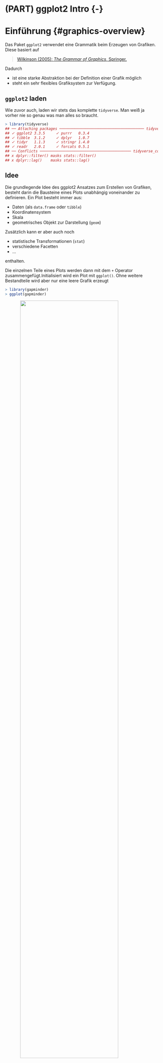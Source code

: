 # (PART) ggplot2 Intro {-} 

# Einführung {#graphics-overview}



Das Paket `ggplot2` verwendet eine Grammatik beim Erzeugen von Grafiken. Diese basiert auf 

> [Wilkinson (2005): *The Grammar of Graphics*, Springer.](http://link.springer.com/book/10.1007%2F0-387-28695-0)

Dadurch

- ist eine starke Abstraktion bei der Definition einer Grafik möglich
- steht ein sehr flexibles Grafiksystem zur Verfügung.


## `ggplot2` laden

Wie zuvor auch, laden wir stets das komplette `tidyverse`. Man weiß ja vorher nie so genau was man alles so braucht.


```r
> library(tidyverse)
## ── Attaching packages ─────────────────────────────────────── tidyverse 1.3.1 ──
## ✓ ggplot2 3.3.5     ✓ purrr   0.3.4
## ✓ tibble  3.1.2     ✓ dplyr   1.0.7
## ✓ tidyr   1.1.3     ✓ stringr 1.4.0
## ✓ readr   2.0.1     ✓ forcats 0.5.1
## ── Conflicts ────────────────────────────────────────── tidyverse_conflicts() ──
## x dplyr::filter() masks stats::filter()
## x dplyr::lag()    masks stats::lag()
```


## Idee

Die grundlegende Idee des ggplot2 Ansatzes zum Erstellen von Grafiken, besteht darin die Bausteine eines Plots unabhängig voneinander zu definieren. Ein Plot besteht immer aus:

- Daten (als `data.frame` oder `tibble`)
- Koordinatensystem
- Skala
- geometrisches Objekt zur Darstellung (`geom`)

Zusätzlich kann er aber auch noch


- statistische Transformationen (`stat`)
- verschiedene Facetten
- ...

enthalten.

Die einzelnen Teile eines Plots werden dann mit dem `+` Operator zusammengefügt.Initialisiert wird ein Plot mit `ggplot()`. Ohne weitere Bestandteile wird aber nur eine leere Grafik erzeugt


```r
> library(gapminder)
> ggplot(gapminder) 
```

<img src="11_ggplot2_intro_files/figure-html/unnamed-chunk-3-1.png" width="80%" style="display: block; margin: auto;" />

In den folgenden Abschnitten lernen wir daher wie weitere Bestandteile zum Plot hinzugefügt werden.


## Ein einfacher Scatterplot

Wir schauen uns zum Start einfach mal für Deutschland den Verlauf des `gdpPercap` über die Zeit an.


```r
> gapminder %>%
+   filter(country == "Germany") %>% # auswählen der Daten 
+   ggplot(aes(x = year, y = gdpPercap)) +  # plot initialisieren
+   geom_point() # punkte zum Darstellen der Daten verwenden
```

<img src="11_ggplot2_intro_files/figure-html/unnamed-chunk-4-1.png" width="80%" style="display: block; margin: auto;" />

In diesem einfachen Beispiel haben wir bereits gesehen, dass `ggplot()` über den Pipe-Operator verknüpft werden kann.


# Bausteine

##  Aesthetics {#aes}

Mit der Funktion `aes()` lässt sich das **Aussehen** der Grafik regeln (nicht der Inhalt). Wir können z.B.

- die Position: `x` und `y`
- die Farbe: `color` und `fill`
- die Form: `shape`
- den Linientyp: `linetype`
- die Größe der Symbol: `size`

festlegen. Nicht jedes aesthetic kann allerdings mit allen verfügbaren geoms kombiniert werden. So macht z.B. der `linetype` ja wenig Sinn in `geom_point()`. Ein Übersicht der möglichen aesthetics findet man in der Hilfe jeder geom-Funktion

```
geom_point {ggplot2}	R Documentation
Points
Description
The point geom is used to create scatterplots. The scatterplot is most useful for displaying the relationship between two continuous variables. It can be used to compare one continuous and one categorical variable, or two categorical variables, but a variation like geom_jitter(), geom_count(), or geom_bin2d() is usually more appropriate. A bubblechart is a scatterplot with a third variable mapped to the size of points.

Usage
geom_point(
  mapping = NULL,
  data = NULL,
  stat = "identity",
  position = "identity",
  ...,
  na.rm = FALSE,
  show.legend = NA,
  inherit.aes = TRUE
)

...

Aesthetics
geom_point() understands the following aesthetics (required aesthetics are in bold):

x

y

alpha

colour

fill

group

shape

size

stroke

Learn more about setting these aesthetics in vignette("ggplot2-specs").

```

In der `aes()` Funktion sollten die Daten den Wert der Argumente bestimmen. Werden Argumente auf fixe Werte gesetzt, so sind sie außerhalb der `aes()` Funktion zu setzen. 


In einem Plot der `gdpPercap` Daten für Deutschland und Frankreich wollen wir anhand von unterschiedlichen Farben die Daten der beiden Länder unterscheiden. Dazu müssen wir nur `colour` innerhalb von `aes()` den Wert `country` zuweisen. 



```r
> gapminder %>%
+   filter(country %in% c("Germany","France")) %>% # auswählen der Daten 
+   ggplot(aes(x = year, y = gdpPercap, colour = country)) +  
+   geom_point(size = 3) # size wird auf einen fixen Wert gesetzt (außerhalb von aes())
```

<img src="11_ggplot2_intro_files/figure-html/unnamed-chunk-5-1.png" width="80%" style="display: block; margin: auto;" />



## Geoms {#geoms}

Mit den `geom_xx()` Funktionen stellen wir die Daten als geometrische Formen in einer Grafik dar. Jede `ggplot2` Grafik benötigt daher mindestens ein `geom`. Beispiele sind

- `geom_point()`
- `geom_line()`
- `geom_histogram()`

Da wir nicht alle verfügbaren `geoms` auflisten können, sei an dieser Stelle auf die [ggplot2] Seite verwiesen.





```r
> gapminder %>%
+   ggplot(aes(x = year, y = gdpPercap)) +  
+   geom_point() 
> 
> 
> gapminder %>%
+   ggplot(aes(x = year, y = gdpPercap)) +  
+   geom_smooth() 
## `geom_smooth()` using method = 'gam' and formula 'y ~ s(x, bs = "cs")'
```

<img src="11_ggplot2_intro_files/figure-html/unnamed-chunk-6-1.png" width="50%" /><img src="11_ggplot2_intro_files/figure-html/unnamed-chunk-6-2.png" width="50%" />


Wir haben hier die gleichen Daten visualisiert. Allerdings ist das Ergebnis doch recht unterschiedlich. Der Scatterplot zeigt alle (abgesehen von überzeichnen) Daten, wohingegen mit `geom_smooth()` eine geglätteter Zusammenhang dargestellt wird.


Interessant sind hier natürlich die wenigen großen `gdpPercap` Werte


```r
> gapminder %>%
+   filter(gdpPercap > 50000)
## # A tibble: 6 x 6
##   country continent  year lifeExp     pop gdpPercap
##   <fct>   <fct>     <int>   <dbl>   <int>     <dbl>
## 1 Kuwait  Asia       1952    55.6  160000   108382.
## 2 Kuwait  Asia       1957    58.0  212846   113523.
## 3 Kuwait  Asia       1962    60.5  358266    95458.
## 4 Kuwait  Asia       1967    64.6  575003    80895.
## 5 Kuwait  Asia       1972    67.7  841934   109348.
## 6 Kuwait  Asia       1977    69.3 1140357    59265.
```

Kuwait hat über den gesamten Zeitraum hohe GDP Werte. Aber zu Beginn der Aufzeichnungen waren die Werte in Bezug auf die damals noch recht kleine Populationsgröße außergewöhnlich hoch.



Einem `ggplot` Objekt können wir nicht nur ein `geom` zuordnen. Prinzipiell können wir beliebig viele weitere `geoms` hinzufügen. Wir können also die gerade durchgeführte Glättung der Daten auch
direkt zum Scatterplot hinzufügen



```r
> gapminder %>%
+   ggplot(aes(x = year, y = gdpPercap)) +  
+   geom_point() +
+   geom_smooth() 
## `geom_smooth()` using method = 'gam' and formula 'y ~ s(x, bs = "cs")'
```

<img src="11_ggplot2_intro_files/figure-html/fig12-1.png" width="80%" style="display: block; margin: auto;" />



Wählen wir die Farbe der geometrischen Objekte anhand einer Faktorvariable, so erhalten wir automatisch eine entsprechende Legende


```r
> gapminder %>%
+   ggplot(aes(x = year, y = gdpPercap)) +  
+   geom_point(aes(colour = continent)) +
+   geom_smooth() 
## `geom_smooth()` using method = 'gam' and formula 'y ~ s(x, bs = "cs")'
```

<img src="11_ggplot2_intro_files/figure-html/fig13-1.png" width="80%" style="display: block; margin: auto;" />
Beachte auch, dass wir `colour` nur für `geom_point()` gewählt haben. Die Glättung erfolgt weiterhin über alle Daten und nicht separat für jeden Kontinent. Aber das wäre natürlich auch möglich. Dazu können wir `colour` wieder global in `ggplot()` definieren.


```r
> gapminder %>%
+   ggplot(aes(x = year, y = gdpPercap, colour = continent)) +  
+   geom_point() +
+   geom_smooth() 
## `geom_smooth()` using method = 'loess' and formula 'y ~ x'
```

<img src="11_ggplot2_intro_files/figure-html/unnamed-chunk-8-1.png" width="80%" style="display: block; margin: auto;" />

Die Punkte sind mir etwas zu groß und der Linientyp gefällt mir auch nicht in diesem Plot. Aber das lässt sich schnell ändern.


```r
> gapminder %>%
+   ggplot(aes(x = year, y = gdpPercap, colour = continent)) +  
+   geom_point(size = 0.9) +
+   geom_smooth(linetype = 2) 
## `geom_smooth()` using method = 'loess' and formula 'y ~ x'
```

<img src="11_ggplot2_intro_files/figure-html/unnamed-chunk-9-1.png" width="80%" style="display: block; margin: auto;" />


## Statistische Transformationen {#stat-trans}

Jede `geom_xx()` Funktion besitzt eine Default Statistik, die berechnet wird.


```r
> args(geom_point)
## function (mapping = NULL, data = NULL, stat = "identity", position = "identity", 
##     ..., na.rm = FALSE, show.legend = NA, inherit.aes = TRUE) 
## NULL
```

Bei einem Scatterplot ist dies nur die Identität. 

Ein Balkendiagramm verwendet anderseits



```r
> args(geom_bar)
## function (mapping = NULL, data = NULL, stat = "count", position = "stack", 
##     ..., width = NULL, na.rm = FALSE, orientation = NA, show.legend = NA, 
##     inherit.aes = TRUE) 
## NULL
```

die Transformation `count`, was Sinn macht, da ja gezählt werden muss/soll wie viele Beobachtungen in die jeweilige Kategorie fallen.

Der Aufruf der `stat_xx()` Funktion ist oftmals einfacher über die entsprechende `geom_xx()` Funktion, aber natürlich kann die `stat_xx()` Funktion auch direkt aufgerufen werden.


```r
> ggplot(gapminder, aes(x = continent)) + 
+   geom_bar()
```

<img src="11_ggplot2_intro_files/figure-html/unnamed-chunk-12-1.png" width="80%" style="display: block; margin: auto;" />

```r
> 
> ggplot(gapminder, aes(x = continent)) + 
+   stat_count()
```

<img src="11_ggplot2_intro_files/figure-html/unnamed-chunk-12-2.png" width="80%" style="display: block; margin: auto;" />


Jedes `geom` hat zwar ein Default-Transformation, aber natürlich können oftmals noch weitere Transformationen berechnet/genutzt werden. Im Abschnitt __Computed variables__  der Hilfe zu einem `geom` sieht man alle verfügbaren Transformationen

Für `geom_bar()` sind dies

```
Computed variables

count
number of points in bin

prop
groupwise proportion


```

Die relativen Häufigkeiten berechnet man also über `prop`. Dazu muss die y-Variable auf `prop` gesetzt werden. Da der Aufruf


```r
> ggplot(gapminder, aes(x = continent, y = prop))
```

aber nach einer Variable `prop` suchen würde, muss eine alternative Notation in diesem Fall verwendet werden


```r
> ggplot(gapminder, aes(x = continent, y = ..prop..)) + 
+   geom_bar()
```

<img src="11_ggplot2_intro_files/figure-html/unnamed-chunk-14-1.png" width="80%" style="display: block; margin: auto;" />

Das sieht jetzt noch nicht so wie wir das erwartet haben. Die 
relativen Häufigkeiten wurden innerhalb der fünf Gruppen berechnet und nicht über alle Beobachtungen. D.h. wir müssen der Funktion noch sagen, dass es nur eine Gruppe geben soll.




```r
> ggplot(gapminder, aes(x = continent, y = ..prop..)) + 
+   geom_bar(aes(group = 1))
```

<img src="11_ggplot2_intro_files/figure-html/unnamed-chunk-15-1.png" width="80%" style="display: block; margin: auto;" />




## scales


Scales steuern die Zuordnung von Daten zu aesthetics. Sie nehmen deine Daten und bestimmen damit Größe, Farbe, Position oder Form von Objekten. Sie erlauben dir auch die Achsen und die Legend nach deinen Vorstellungen anzupassen. Du kannst sicher mit `ggplot2` Grafiken erstellen, ohne zu wissen, wie `scales` funktionieren, aber wenn du `scales` verstehst und lernst, wie du sie einstellen kannst, wirst du viel mehr Kontrolle über deine Grafiken bekommen.

Neben weiteren Möglichkeiten können wir über `scales` also

- `color` und `fill`
- `position`
- `size` 
- `shape`
- `line type`

durch Verwendung der `scale_"aesthetic"_"type"` Funktionen modifizieren. Argumente dieser Funktionen sind z.B. `name`, `limits`, `breaks` oder `labels`.


Zuerst spielen wir etwas mit Farben. Dazu plotten wir erneut `year` gegen `gdpPercap` und wählen für jeden Kontinent eine eigene Farbe. Da wir die Farben über `colour` definieren, verwenden wir danach die Funktionen `scale_colour_xxx()` (im Vergleich zu z.B. `scale_fill_brewer()`).


```r
> (p <- gapminder %>%
+   ggplot(aes(x = year, y = gdpPercap, colour = continent)) +  
+   geom_point(size = 0.9) +
+   geom_smooth(linetype = 2) )
## `geom_smooth()` using method = 'loess' and formula 'y ~ x'
> 
> p + scale_colour_brewer(palette = "Set1") # Farbpaletten von http://colorbrewer2.org/
## `geom_smooth()` using method = 'loess' and formula 'y ~ x'
> 
> p + scale_colour_grey(start = 0.1, end = 0.9) # keine so gute Wahl
## `geom_smooth()` using method = 'loess' and formula 'y ~ x'
> 
> p + scale_colour_manual(values = c("blue", "gold", "sienna1", "sienna4", "hotpink1", "hotpink4"), name = "Kontinent")
## `geom_smooth()` using method = 'loess' and formula 'y ~ x'
```

<img src="11_ggplot2_intro_files/figure-html/unnamed-chunk-16-1.png" width="50%" /><img src="11_ggplot2_intro_files/figure-html/unnamed-chunk-16-2.png" width="50%" /><img src="11_ggplot2_intro_files/figure-html/unnamed-chunk-16-3.png" width="50%" /><img src="11_ggplot2_intro_files/figure-html/unnamed-chunk-16-4.png" width="50%" />

In diesem Beispiel haben wir also die Farbe über eine vorgegebene Palette, in Grau-Stufen bzw. manuell gewählt. Im letzten Beispiel haben wir zusätzlich noch den Titel der Legende geändert über das `name` Argument.


Die Achsenbeschriftung der y-Achse ist nicht wirklich schön, weil nicht unbedingt selbsterklärend. Daher ändern wir im nächsten Schritt die Achsenbeschriftung.


```r
> p <- p + scale_colour_manual(values = c("blue", "gold", "sienna1", "sienna4", "hotpink1", "hotpink4"))
> 
> p + scale_y_continuous("GDP pro Kopf")
## `geom_smooth()` using method = 'loess' and formula 'y ~ x'
```

<img src="11_ggplot2_intro_files/figure-html/unnamed-chunk-17-1.png" width="80%" style="display: block; margin: auto;" />

Da es sich bei `gdpPercap` um eine stetige Variable handelt, haben wir `scale_y_continuous()` verwendet (im Gegensatz zu `scale_y_discrete()`) um die Achsenbeschriftung zu ändern. Über die Hilfsfunktion `labs()` können wir die Beschriftung der Grafik aber auch einfacher/intuitiver ändern.


```r
> (p <- p + labs(x = "Jahr", y = "GDP pro Kopf",
+          title = "Monoton steigendes GDP pro Kopf",
+          subtitle = "Gestrichelte Linie zeigt Durchschnittswerte über alle Länder pro Kontinent"))
## `geom_smooth()` using method = 'loess' and formula 'y ~ x'
```

<img src="11_ggplot2_intro_files/figure-html/unnamed-chunk-18-1.png" width="80%" style="display: block; margin: auto;" />



Die frühen Kuwait-Beobachtungen ziehen die y-Achse stark auseinander. Daher könnte man etwas in den Plot hinein zoomen wollen. Dazu kann man das Koordinatensystem anpassen über`coord_cartasian()`. Alternativ könnte man auch mit der Funktion `ylim()` arbeiten (analog existiert natürlich auch `xlmin()`). Verwendet man `xlim()` bzw. `ylim()`, so werden alle Datenpunkte, die nicht im zu plottenden Bereich liegen, aber nicht nur nicht gezeichnet, sondern auch aus dem Datensatz (für diesen einen Plot) entfernt. Dies hat Auswirkungen auf Teile des Plots, die auf statistische Transformationen basieren, die mithilfe der vorhanden Daten berechnet wurden.


```r
> p + ylim(0,55000)
## `geom_smooth()` using method = 'loess' and formula 'y ~ x'
## Warning: Removed 6 rows containing non-finite values
## (stat_smooth).
## Warning: Removed 6 rows containing missing values
## (geom_point).
> (p <- p + coord_cartesian(ylim = c(0, 55000)))
## `geom_smooth()` using method = 'loess' and formula 'y ~ x'
```

<img src="11_ggplot2_intro_files/figure-html/unnamed-chunk-19-1.png" width="50%" /><img src="11_ggplot2_intro_files/figure-html/unnamed-chunk-19-2.png" width="50%" />

In der rechten Grafik ist der Verlauf der Kurven unverändert. In der linken Grafik hingegen liegt die Kurve für Asien nun deutlich unter der Kurve für Amerika bis Mitte der 80er Jahre.


Andere mögliche Positionsänderungen ergeben sich durch Skalierungen der Achsen wie `scale_x_log10()`, `scale_y_sqrt()` oder


```r
> p + scale_x_reverse()
## `geom_smooth()` using method = 'loess' and formula 'y ~ x'
```

<img src="11_ggplot2_intro_files/figure-html/unnamed-chunk-20-1.png" width="80%" style="display: block; margin: auto;" />


Für weitere Optionen sei hier auf die [online Version](https://ggplot2-book.org/index.html) der neuesten Auflage von [ggplot2] [@wickham2009] verwiesen.



## facets

Datensätze lassen sich oftmals bzgl. vorhandener Variablen gruppieren. Dann will man Zusammenhänge weiterer Variablen innerhalb dieser Gruppen darstellen. Entsteht die Gruppierung aufgrund einer Variable, so kannst du mit `facet_wrap()` arbeiten



```r
> gapminder %>%
+   ggplot(aes(x = year, y = gdpPercap )) +  
+   geom_point(size = 0.9) +
+   geom_smooth(linetype = 2) +
+   facet_wrap(~ continent, ncol = 2)
## `geom_smooth()` using method = 'loess' and formula 'y ~ x'
```

<img src="11_ggplot2_intro_files/figure-html/unnamed-chunk-21-1.png" width="80%" style="display: block; margin: auto;" />

In der letzten Grafik verwenden alle fünf Plots die gleiche Skala auf der y-Achse um die Vergleichbarkeit der Werte zu erhöhen. In manchen Fällen mag dies aber störend sein. Mit dem Argument `scale` kannst du die Skala "befreien".


```r
> gapminder %>%
+   ggplot(aes(x = year, y = gdpPercap )) +  
+   geom_point(size = 0.9) +
+   geom_smooth(linetype = 2) +
+   facet_wrap(~ continent, ncol = 2, scales = "free")
## `geom_smooth()` using method = 'loess' and formula 'y ~ x'
```

<img src="11_ggplot2_intro_files/figure-html/unnamed-chunk-22-1.png" width="80%" style="display: block; margin: auto;" />

Erfolgt die Gruppierung anhand von zwei Variablen, so bietet `facet_grid()` eine passende Aufteilung des Grafikfensters. Neben dem Kontinent betrachten wir nun auch noch ob die Populationsgröße des Landes im entsprechenden Jahr größer als 5000000 ist, oder eben nicht.


```r
> gapminder %>%
+   group_by(continent) %>%
+   ggplot(aes(x = year, y = gdpPercap )) +  
+   geom_point(size = 0.9) +
+   geom_smooth(linetype = 2) +
+   facet_grid(continent ~ pop > 5000000, scales = "free")
## `geom_smooth()` using method = 'loess' and formula 'y ~ x'
```

<img src="11_ggplot2_intro_files/figure-html/unnamed-chunk-23-1.png" width="80%" style="display: block; margin: auto;" />

Für Ozeanien erhalten wir so z.B. eine Unterteilung in Australien (`TRUE`) und Neuseeland (`FALSE`).

## themes

Abschließend wollen wir noch über verschiedene `themes` sprechen. Über `themes` kann man das Aussehen der nicht datenbezogenen Elemente einer Grafik verändern, wie z.B.

- die Beschriftungen
- den Hintergrund
- die Legende
- ....

Eine Reihe von `themes` sind bereits vorhanden, wobei `theme_gray()` das Default `theme` ist. Siehe auch `?theme_gray()`.




```r
> p
## `geom_smooth()` using method = 'loess' and formula 'y ~ x'
> p + theme_bw()
## `geom_smooth()` using method = 'loess' and formula 'y ~ x'
> p + theme_dark()
## `geom_smooth()` using method = 'loess' and formula 'y ~ x'
> p + theme_minimal()
## `geom_smooth()` using method = 'loess' and formula 'y ~ x'
```

<img src="11_ggplot2_intro_files/figure-html/unnamed-chunk-24-1.png" width="50%" /><img src="11_ggplot2_intro_files/figure-html/unnamed-chunk-24-2.png" width="50%" /><img src="11_ggplot2_intro_files/figure-html/unnamed-chunk-24-3.png" width="50%" /><img src="11_ggplot2_intro_files/figure-html/unnamed-chunk-24-4.png" width="50%" />


Wir möchten nun gerne folgende Änderungen an der Grafik vornehmen:

- die Größe der Achsenbeschriftung ändern
- die Gitterlinien ohne Beschriftung entfernen
- eine Überschrift hinzufügen
- die Legende in die Grafik verschieben
- die Hintergrundfarbe der Grafik und der Legende ändern

Die meisten dieser Änderungen können wir mit `theme()` durchführen.




```r
> p +
+   theme(
+     axis.text = element_text(size = 14),
+     legend.key = element_rect(fill = "navy"),
+     legend.background = element_rect(fill = "green"),
+     legend.position = "bottom",
+     panel.grid.major = element_line(colour = "grey40"),
+     panel.grid.minor = element_blank(),
+     panel.background = element_rect(fill = "navy")
+   )
## `geom_smooth()` using method = 'loess' and formula 'y ~ x'
```

<img src="11_ggplot2_intro_files/figure-html/unnamed-chunk-25-1.png" width="80%" style="display: block; margin: auto;" />

Ob das nun alles schön aussieht, sei dahingestellt, aber es zeigt durchaus die vorhandenen Möglichkeiten.

Will man gewisse Einstellung öfter verwenden, so kann man diese auch in einem `theme` Objekt speichern und wiederverwenden.


```r
> mein_theme <- theme(
+     axis.text = element_text(size = 14),
+     legend.key = element_rect(fill = "hotpink3"),
+     panel.grid.major = element_line(colour = "grey40"),
+     panel.grid.minor = element_blank(),
+     panel.background = element_rect(fill = "navy")
+   )
> class(mein_theme)
## [1] "theme" "gg"
```



```r
> p + mein_theme
## `geom_smooth()` using method = 'loess' and formula 'y ~ x'
```

<img src="11_ggplot2_intro_files/figure-html/unnamed-chunk-27-1.png" width="80%" style="display: block; margin: auto;" />

## Buch zum Paket

Dieser Abschnitt konnte nur einen kleinen Einblick in die Möglichkeiten des `ggplot2` Pakets geben. Eine ausführliche Beschreibung findet man im [Buch](https://ggplot2-book.org) zum Paket.






<!--Packages: main link-->
[dplyr]: https://dplyr.tidyverse.org
[tidyr]: https://tidyr.tidyverse.org
[ggplot2]: https://ggplot2.tidyverse.org
[tidyverse]: https://tidyverse.tidyverse.org
[stringr]: https://stringr.tidyverse.org
[forcats]: https://forcats.tidyverse.org
[purrr]: https://purrr.tidyverse.org
[readr]: https://readr.tidyverse.org
[fs]: https://fs.r-lib.org/index.html
[glue]: https://glue.tidyverse.org
[testthat]: https://testthat.r-lib.org
[ellipsis]: https://ellipsis.r-lib.org
[lubridate]: https://lubridate.tidyverse.org
[devtools]: https://devtools.r-lib.org
[roxygen2]: https://roxygen2.r-lib.org
[knitr]: https://github.com/yihui/knitr
[rmarkdown]: https://rmarkdown.rstudio.com/
[usethis]: https://usethis.r-lib.org
[xml2]: https://xml2.r-lib.org
[httr]: https://httr.r-lib.org
[rvest]: https://rvest.tidyverse.org
[Shiny]: https://shiny.rstudio.com
[gh]: https://github.com/r-lib/gh
[plyr]: http://plyr.had.co.nz
[magrittr]: https://magrittr.tidyverse.org
[googlesheets]: https://github.com/jennybc/googlesheets
[gapminder]: https://github.com/jennybc/gapminder
[stringi]: http://www.gagolewski.com/software/stringi/
[rex]: https://github.com/kevinushey/rex
[lattice]: http://lattice.r-forge.r-project.org
[RColorBrewer]: https://cloud.r-project.org/package=RColorBrewer
[gridExtra]: https://cloud.r-project.org/package=gridExtra
[rebird]: https://docs.ropensci.org/rebird/
[geonames]: https://docs.ropensci.org/geonames/
[rplos]: https://docs.ropensci.org/rplos/
[gender]: https://docs.ropensci.org/gender/
[genderdata]: https://docs.ropensci.org/genderdata/
[curl]: https://jeroen.cran.dev/curl
[jsonlite]: https://github.com/jeroen/jsonlite
[shinythemes]: https://rstudio.github.io/shinythemes/
[shinyjs]: https://deanattali.com/shinyjs/
[leaflet]: https://rstudio.github.io/leaflet/
[ggvis]: https://ggvis.rstudio.com
[shinydashboard]: https://rstudio.github.io/shinydashboard/

<!--Packages: vignettes & CRAN/GitHub links-->
[Introduction to dplyr]: https://dplyr.tidyverse.org/articles/dplyr.html
[Window functions]: https://dplyr.tidyverse.org/articles/window-functions.html
[Two-table verbs]: https://dplyr.tidyverse.org/articles/two-table.html
[Do more with dates and times in R]: https://lubridate.tidyverse.org/articles/lubridate.html
[dplyr-cran]: https://cloud.r-project.org/package=dplyr
[dplyr-github]: https://github.com/hadley/dplyr

<!--Bookdowns: main link-->
[Happy Git and GitHub for the useR]: https://happygitwithr.com
[R for Data Science]: https://r4ds.had.co.nz
[The tidyverse style guide]: https://style.tidyverse.org
[Advanced R]: http://adv-r.had.co.nz
[Tidyverse design principles]: https://principles.tidyverse.org
[R Packages]: https://r-pkgs.org/index.html
[R Graphics Cookbook]: http://shop.oreilly.com/product/0636920023135.do
[Cookbook for R]: http://www.cookbook-r.com 
[ggplot2: Elegant Graphics for Data Analysis]: https://ggplot2-book.org/index.html

<!--Bookdowns: specific chapters-->
[adv-r-fxn-args]: http://adv-r.had.co.nz/Functions.html#function-arguments
[r4ds-transform]: https://r4ds.had.co.nz/transform.html
[r4ds-readr-strings]: https://r4ds.had.co.nz/data-import.html#readr-strings

<!--RStudio Cheat Sheets--> 
[RStudio Data Transformation Cheat Sheet]: https://github.com/rstudio/cheatsheets/raw/master/data-transformation.pdf
[Regular Expressions in R Cheat Sheet]: https://github.com/rstudio/cheatsheets/raw/master/regex.pdf
[Shiny Cheat Sheet]: https://shiny.rstudio.com/articles/cheatsheet.html

<!--Blog posts, slides, & papers-->
["minimal make: a minimal tutorial on make"]: https://kbroman.org/minimal_make/
["Let the Data Flow: Pipelines in R with dplyr and magrittr"]: https://github.com/tjmahr/MadR_Pipelines
["Hands-on dplyr tutorial for faster data manipulation in R"]: https://www.dataschool.io/dplyr-tutorial-for-faster-data-manipulation-in-r/
["Writing R Extensions"]: https://cloud.r-project.org/doc/manuals/r-release/R-exts.html
["The Absolute Minimum Every Software Developer Absolutely, Positively Must Know About Unicode and Character Sets (No Excuses!)"]: https://www.joelonsoftware.com/2003/10/08/the-absolute-minimum-every-software-developer-absolutely-positively-must-know-about-unicode-and-character-sets-no-excuses/
["What Every Programmer Absolutely, Positively Needs To Know About Encodings And Character Sets To Work With Text"]: http://kunststube.net/encoding/
["3 Steps to Fix Encoding Problems in Ruby"]: https://www.justinweiss.com/articles/3-steps-to-fix-encoding-problems-in-ruby/
["My favorite RGB color"]: https://manyworldstheory.com/2013/01/15/my-favorite-rgb-color/

<!--Papers/Books Cited-->
["Dates and Times Made Easy with lubridate"]: https://www.jstatsoft.org/article/view/v040i03
["testthat: Get Started with Testing"]: https://journal.r-project.org/archive/2011-1/RJournal_2011-1_Wickham.pdf
["Let's Practice What We Preach"]: https://www.jstor.org/stable/3087382?seq=1#page_scan_tab_contents
[Creating More Effective Graphs]: https://www.amazon.com/Creating-Effective-Graphs-Naomi-Robbins/dp/0985911123
["Escaping RGBland: Selecting Colors for Statistical Graphs"]: https://eeecon.uibk.ac.at/~zeileis/papers/Zeileis+Hornik+Murrell-2009.pdf
["A layered grammar of graphics"]: https://vita.had.co.nz/papers/layered-grammar.html
[Managing Projects with GNU Make, 3rd Edition]: http://shop.oreilly.com/product/9780596006105.do
["Why Should Engineers and Scientists Be Worried About Color?"]: https://www.google.com/url?sa=t&rct=j&q=&esrc=s&source=web&cd=2&cad=rja&uact=8&ved=2ahUKEwi0xYqJ8JbjAhWNvp4KHViYDxsQFjABegQIABAC&url=https%3A%2F%2Fwww.researchgate.net%2Fprofile%2FAhmed_Elhattab2%2Fpost%2FPlease_suggest_some_good_3D_plot_tool_Software_for_surface_plot%2Fattachment%2F5c05ba35cfe4a7645506948e%2FAS%253A699894335557644%25401543879221725%2Fdownload%2FWhy%2BShould%2BEngineers%2Band%2BScientists%2BBe%2BWorried%2BAbout%2BColor_.pdf&usg=AOvVaw1qwjjGMd7h_z6TLUjzu7Nb

<!--Misc.-->
[rOpenSci]: https://ropensci.org
